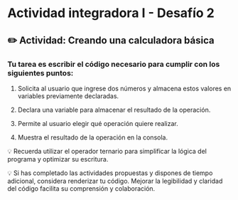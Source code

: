 # Actividad integradora I - Desafío 2

## ✏️  Actividad: Creando una calculadora básica

### Tu tarea es escribir el código necesario para cumplir con los siguientes puntos:

1. Solicita al usuario que ingrese dos números y almacena estos valores en variables previamente declaradas.

2. Declara una variable para almacenar el resultado de la operación. 

3. Permite al usuario elegir qué operación quiere realizar.

4. Muestra el resultado de la operación en la consola.

💡 Recuerda utilizar el operador ternario para simplificar la lógica del programa y optimizar su escritura.

💡 Si has completado las actividades propuestas y dispones de tiempo adicional, considera renderizar tu código. Mejorar la legibilidad y claridad del código facilita su comprensión y colaboración.